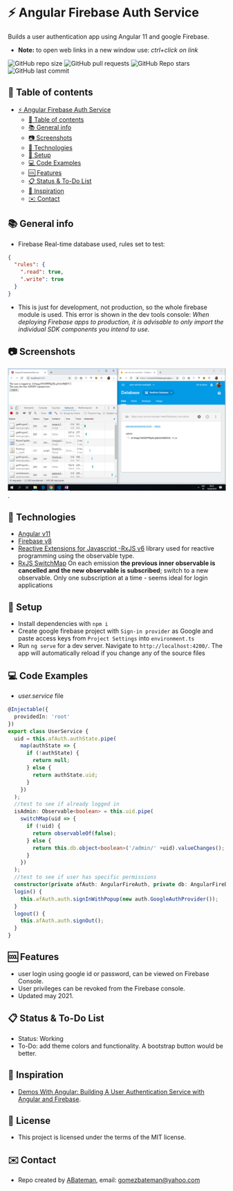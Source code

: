 # :zap: Angular Firebase Auth Service

Builds a user authentication app using Angular 11 and google Firebase.
* **Note:** to open web links in a new window use: _ctrl+click on link_

![GitHub repo size](https://img.shields.io/github/repo-size/AndrewJBateman/angular-firebase-auth-service?style=plastic)
![GitHub pull requests](https://img.shields.io/github/issues-pr/AndrewJBateman/angular-firebase-auth-service?style=plastic)
![GitHub Repo stars](https://img.shields.io/github/stars/AndrewJBateman/angular-firebase-auth-service?style=plastic)
![GitHub last commit](https://img.shields.io/github/last-commit/AndrewJBateman/angular-firebase-auth-service?style=plastic)

## :page_facing_up: Table of contents

* [:zap: Angular Firebase Auth Service](#zap-angular-firebase-auth-service)
  * [:page_facing_up: Table of contents](#page_facing_up-table-of-contents)
  * [:books: General info](#books-general-info)
  * [:camera: Screenshots](#camera-screenshots)
  * [:signal_strength: Technologies](#signal_strength-technologies)
  * [:floppy_disk: Setup](#floppy_disk-setup)
  * [:computer: Code Examples](#computer-code-examples)
  * [:cool: Features](#cool-features)
  * [:clipboard: Status & To-Do List](#clipboard-status--to-do-list)
  * [:clap: Inspiration](#clap-inspiration)
  * [:envelope: Contact](#envelope-contact)

## :books: General info

* Firebase Real-time database used, rules set to test:

```json
{
  "rules": {
    ".read": true,
    ".write": true
  }
}


```

* This is just for development, not production, so the whole firebase module is used. This error is shown in the dev tools console: _When deploying Firebase apps to production, it is advisable to only import the individual SDK components you intend to use._

## :camera: Screenshots

![Example screenshot](./img/user-logged-in.png).

## :signal_strength: Technologies

* [Angular v11](https://angular.io/)
* [Firebase v8](https://firebase.google.com/)
* [Reactive Extensions for Javascript -RxJS v6](https://angular.io/guide/rx-library) library used for reactive programming using the observable type.
* [RxJS SwitchMap](https://www.learnrxjs.io/learn-rxjs/operators/transformation/switchmap) On each emission **the previous inner observable is cancelled and the new observable is subscribed**; switch to a new observable. Only one subscription at a time - seems ideal for login applications

## :floppy_disk: Setup

* Install dependencies with `npm i`
* Create google firebase project with `Sign-in provider` as Google and paste access keys from `Project Settings` into `environment.ts`
* Run `ng serve` for a dev server. Navigate to `http://localhost:4200/`. The app will automatically reload if you change any of the source files

## :computer: Code Examples

* _user.service_ file

```typescript
@Injectable({
  providedIn: 'root'
})
export class UserService {
  uid = this.afAuth.authState.pipe(
    map(authState => {
      if (!authState) {
        return null;
      } else {
        return authState.uid;
      }
    })
  );
  //test to see if already logged in
  isAdmin: Observable<boolean> = this.uid.pipe(
    switchMap(uid => {
      if (!uid) {
        return observableOf(false);
      } else {
        return this.db.object<boolean>('/admin/' +uid).valueChanges();
      }
    })
  );
  //test to see if user has specific permissions
  constructor(private afAuth: AngularFireAuth, private db: AngularFireDatabase) { }
  login() {
    this.afAuth.auth.signInWithPopup(new auth.GoogleAuthProvider());
  }
  logout() {
    this.afAuth.auth.signOut();
  }
}
```

## :cool: Features

* user login using google id or password, can be viewed on Firebase Console.
* User privileges can be revoked from the Firebase console.
* Updated may 2021.

## :clipboard: Status & To-Do List

* Status: Working
* To-Do: add theme colors and functionality. A bootstrap button would be better.

## :clap: Inspiration

* [Demos With Angular: Building A User Authentication Service with Angular and Firebase](https://www.youtube.com/watch?v=mfONkAj4x94).

## :file_folder: License

* This project is licensed under the terms of the MIT license.

## :envelope: Contact

* Repo created by [ABateman](https://github.com/AndrewJBateman), email: gomezbateman@yahoo.com
